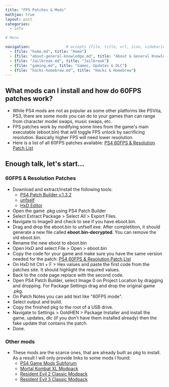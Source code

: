 ```yaml
---
title: "FPS Patches & Mods"
mathjax: true
layout: post
categories:
  - info

# Menu

navigation:                # accepts {file, title, url, icon, sidebaricon}
  - {file: "home.md", title: "Home"}
  - {file: "about-general-knowledge.md", title: "About & General Knowledge"}
  - {file: "Jailbreak.md", title: "Jailbreak"}
  - {file: "gaming.md", title: "Games, Updates & DLC"}
  - {file: "hacks-homebrew.md", title: "Hacks & Homebrew"}
---
```


## What mods can I install and how do 60FPS patches work?

* While PS4 mods are not as popular as some other platforms like PSVita, PS3, there are some mods you can do to your games than can range from character model swaps, music swaps, etc.
* FPS patches work by modifying some lines from the game's main executable (eboot.bin) that will toggle FPS unlock by sacrificing resolution. Basically higher FPS will need lower resolution.
* Here is a list of all 60FPS patches available:
<a href="https://github.com/illusion0001/illusion0001.github.io/tree/main/_patches"> PS4 60FPS & Resolution Patch List </a>

## Enough talk, let's start...

### 60FPS & Resolution Patches

* Download and extract/install the following tools:
    * <a href="https://anonfiles.com/n411Q0Bfxd/Patch_Builder_v1.3.2_zip"> PS4 Patch Builder v.1.3.2 </a>
    * [unfself](/backupfiles/unfself.zip)
    * <a href="https://mh-nexus.de/en/downloads.php?product=HxD20"> HxD Editor </a>
* Open the game .pkg using PS4 Patch Builder
* Select Extract Package > Select All > Export Files.
* Navigate to Image0 and check to see if you have eboot.bin.
* Drag and drop the eboot.bin to unfself.exe. After completition, it should generate a new file called **eboot.bin-decrypted**. You can remove the old eboot.bin.
* Rename the new eboot to eboot.bin
* Open HxD and select File > Open > eboot.bin
* Copy the code for your game and make sure you have the same version needed for the patch: 
<a href="https://github.com/illusion0001/illusion0001.github.io/tree/main/_patches"> PS4 60FPS & Resolution Patch List </a>
* On HxD hit Ctrl + F > Hex values and paste the first code from the patches site. It should highlight the required values.
* Back to the code page replace with the second code.
* Open PS4 Patch Builder, select Image 0 on Project Location by dragging and dropping. For Package Settings drag and drop the original game .pkg.
* On Patch Notes you can add text like "60FPS mode".
* Select output and build.
* Copy the finished pkg to the root of a USB drive.
* Navigate to Settings > GoldHEN > Package Installer and install the game, updates, dlc (if you don't have them installed already) then the fake update that contains the patch.
* Done.


### Other mods

 * These mods are the scarce ones, that are already built as pkg to install. As a result I will only provide links to some mods I found:
    * <a href="https://www.psx-place.com/forums/ps4-game-mods.226/"> PS4 Game Mods Subforum </a>
    * <a href="https://www.psxhax.com/threads/mortal-kombat-xl-modpack-2-for-ps4-4-user-friendly-players.5121/"> Mortal Kombat XL Modpack </a>
    * <a href="https://old.reddit.com/r/ps4homebrew/comments/qx78u8/resident_evil_2_classic_modpack/"> Resident Evil 2 Classic Modpack </a>
    * <a href="https://old.reddit.com/r/ps4homebrew/comments/quxe28/resident_evil_3_classic_modpack/"> Resident Evil 3 Classic Modpack </a>
